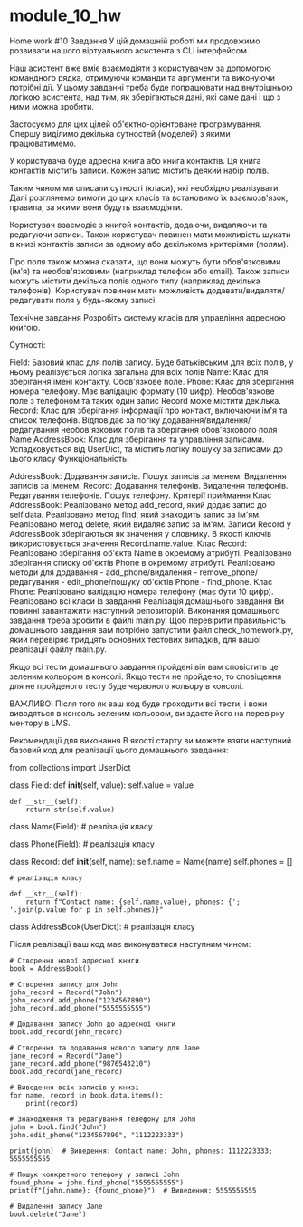 # module_10_hw
Home work #10 
Завдання
У цій домашній роботі ми продовжимо розвивати нашого віртуального асистента з CLI інтерфейсом.

Наш асистент вже вміє взаємодіяти з користувачем за допомогою командного рядка, отримуючи команди та аргументи та виконуючи потрібні дії. У цьому завданні треба буде попрацювати над внутрішньою логікою асистента, над тим, як зберігаються дані, які саме дані і що з ними можна зробити.

Застосуємо для цих цілей об'єктно-орієнтоване програмування. Спершу виділимо декілька сутностей (моделей) з якими працюватимемо.

У користувача буде адресна книга або книга контактів. Ця книга контактів містить записи. Кожен запис містить деякий набір полів.

Таким чином ми описали сутності (класи), які необхідно реалізувати. Далі розглянемо вимоги до цих класів та встановимо їх взаємозв'язок, правила, за якими вони будуть взаємодіяти.

Користувач взаємодіє з книгой контактів, додаючи, видаляючи та редагуючи записи. Також користувач повинен мати можливість шукати в книзі контактів записи за одному або декількома критеріями (полям).

Про поля також можна сказати, що вони можуть бути обов'язковими (ім'я) та необов'язковими (наприклад телефон або email). Також записи можуть містити декілька полів одного типу (наприклад декілька телефонів). Користувач повинен мати можливість додавати/видаляти/редагувати поля у будь-якому записі.

Технічне завдання
Розробіть систему класів для управління адресною книгою.

Сутності:

Field: Базовий клас для полів запису. Буде батьківським для всіх полів, у ньому реалізується логіка загальна для всіх полів
Name: Клас для зберігання імені контакту. Обов'язкове поле.
Phone: Клас для зберігання номера телефону. Має валідацію формату (10 цифр). Необов'язкове поле з телефоном та таких один запис Record може містити декілька.
Record: Клас для зберігання інформації про контакт, включаючи ім'я та список телефонів. Відповідає за логіку додавання/видалення/редагування необов'язкових полів та зберігання обов'язкового поля Name
AddressBook: Клас для зберігання та управління записами. Успадковується від UserDict, та містить логіку пошуку за записами до цього класу
Функціональність:

AddressBook:
Додавання записів.
Пошук записів за іменем.
Видалення записів за іменем.
Record:
Додавання телефонів.
Видалення телефонів.
Редагування телефонів.
Пошук телефону.
Критерії приймання
Клас AddressBook:
Реалізовано метод add_record, який додає запис до self.data.
Реалізовано метод find, який знаходить запис за ім'ям.
Реалізовано метод delete, який видаляє запис за ім'ям.
Записи Record у AddressBook зберігаються як значення у словнику. В якості ключів використовується значення Record.name.value.
Клас Record:
Реалізовано зберігання об'єкта Name в окремому атрибуті.
Реалізовано зберігання списку об'єктів Phone в окремому атрибуті.
Реалізовано методи для додавання - add_phone/видалення - remove_phone/редагування - edit_phone/пошуку об'єктів Phone - find_phone.
Клас Phone:
Реалізовано валідацію номера телефону (має бути 10 цифр).
Реалізовано всі класи із завдання
Реалізація домашнього завдання
Ви повинні завантажити наступний репозиторій. Виконання домашнього завдання треба зробити в файлі main.py. Щоб перевірити правильність домашнього завдання вам потрібно запустити файл check_homework.py, який перевіряє тридцять основних тестових випадків, для вашої реалізації файлу main.py.

Якщо всі тести домашнього завдання пройдені він вам сповістить це зеленим кольором в консолі. Якщо тести не пройдено, то сповіщення для не пройденого тесту буде червоного кольору в консолі.

ВАЖЛИВО!
Після того як ваш код буде проходити всі тести, і вони виводяться в консоль зеленим кольором, ви здаєте його на перевірку ментору в LMS.

Рекомендації для виконання
В якості старту ви можете взяти наступний базовий код для реалізації цього домашнього завдання:

from collections import UserDict

class Field:
    def __init__(self, value):
        self.value = value

    def __str__(self):
        return str(self.value)

class Name(Field):
    # реалізація класу

class Phone(Field):
    # реалізація класу

class Record:
    def __init__(self, name):
        self.name = Name(name)
        self.phones = []

    # реалізація класу

    def __str__(self):
        return f"Contact name: {self.name.value}, phones: {'; '.join(p.value for p in self.phones)}"

class AddressBook(UserDict):
    # реалізація класу

Після реалізації ваш код має виконуватися наступним чином:

    # Створення нової адресної книги
    book = AddressBook()

    # Створення запису для John
    john_record = Record("John")
    john_record.add_phone("1234567890")
    john_record.add_phone("5555555555")

    # Додавання запису John до адресної книги
    book.add_record(john_record)

    # Створення та додавання нового запису для Jane
    jane_record = Record("Jane")
    jane_record.add_phone("9876543210")
    book.add_record(jane_record)

    # Виведення всіх записів у книзі
    for name, record in book.data.items():
        print(record)

    # Знаходження та редагування телефону для John
    john = book.find("John")
    john.edit_phone("1234567890", "1112223333")

    print(john)  # Виведення: Contact name: John, phones: 1112223333; 5555555555

    # Пошук конкретного телефону у записі John
    found_phone = john.find_phone("5555555555")
    print(f"{john.name}: {found_phone}")  # Виведення: 5555555555

    # Видалення запису Jane
    book.delete("Jane")
